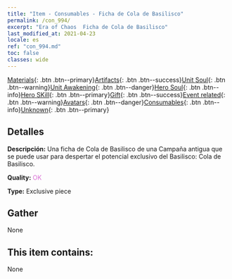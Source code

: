 ```yaml
---
title: "Item - Consumables - Ficha de Cola de Basilisco"
permalink: /con_994/
excerpt: "Era of Chaos  Ficha de Cola de Basilisco"
last_modified_at: 2021-04-23
locale: es
ref: "con_994.md"
toc: false
classes: wide
---
```

 [Materials](/ItemsES/){: .btn .btn--primary}[Artifacts](/ItemsES/Artifacts/){: .btn .btn--success}[Unit Soul](/ItemsES/UnitSoul/){: .btn .btn--warning}[Unit Awakening](/ItemsES/UnitAwakening/){: .btn .btn--danger}[Hero Soul](/ItemsES/HeroSoul/){: .btn .btn--info}[Hero SKill](/ItemsES/HeroSkill/){: .btn .btn--primary}[Gift](/ItemsES/Gift/){: .btn .btn--success}[Event related](/ItemsES/Events/){: .btn .btn--warning}[Avatars](/ItemsES/Avatars/){: .btn .btn--danger}[Consumables](/ItemsES/Consumables/){: .btn .btn--info}[Unknown](/ItemsES/Unknown/){: .btn .btn--primary}

## Detalles
 **Descripción:** Una ficha de Cola de Basilisco de una Campaña antigua que se puede usar para despertar el potencial exclusivo del Basilisco: Cola de Basilisco.

 **Quality:** <span style="color: #DA70D6">OK</span>

 **Type:** Exclusive piece

## Gather

  None

## This item contains:

  None

